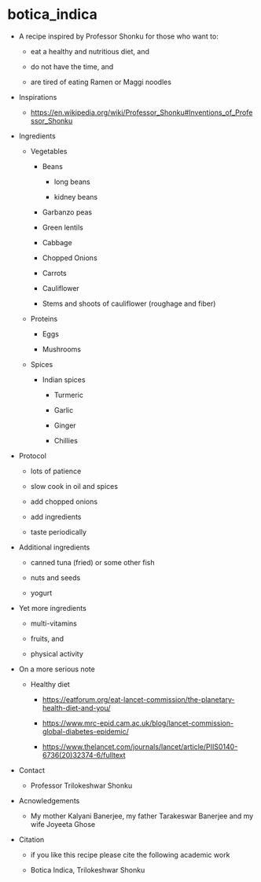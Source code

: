 # botica_indica

* A recipe inspired by Professor Shonku for those who want to:

   * eat a healthy and nutritious diet, and
   
   * do not have the time, and
   
   * are tired of eating Ramen or Maggi noodles


* Inspirations

    * https://en.wikipedia.org/wiki/Professor_Shonku#Inventions_of_Professor_Shonku

* Ingredients

   * Vegetables

      * Beans 
   
         * long beans
      
         * kidney beans
      
      * Garbanzo peas
   
      * Green lentils
   
      * Cabbage
      
      * Chopped Onions
      
      * Carrots
   
      * Cauliflower

      * Stems and shoots of cauliflower (roughage and fiber)
   
   * Proteins
   
      * Eggs
   
      * Mushrooms
   
   * Spices
   
      * Indian spices
      
         * Turmeric
         
         * Garlic
         
         * Ginger
         
         * Chillies
   
* Protocol

  * lots of patience
  
  * slow cook in oil and spices
  
  * add chopped onions
  
  * add ingredients
  
  * taste periodically
  
   
* Additional ingredients

    * canned tuna (fried) or some other fish

    * nuts and seeds
    
    * yogurt
    
    
* Yet more ingredients
    
    * multi-vitamins
    
    * fruits, and
    
    * physical activity


* On a more serious note

    * Healthy diet

      * https://eatforum.org/eat-lancet-commission/the-planetary-health-diet-and-you/
      
      * https://www.mrc-epid.cam.ac.uk/blog/lancet-commission-global-diabetes-epidemic/
      
      * https://www.thelancet.com/journals/lancet/article/PIIS0140-6736(20)32374-6/fulltext


* Contact

   * Professor Trilokeshwar Shonku


* Acnowledgements
   
   * My mother Kalyani Banerjee, my father Tarakeswar Banerjee and my wife Joyeeta Ghose
   
   
* Citation

   * if you like this recipe please cite the following academic work
   
   * Botica Indica, Trilokeshwar Shonku
   
   
   
   
